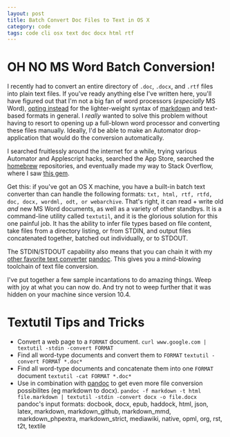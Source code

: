 ```yaml
---
layout: post
title: Batch Convert Doc Files to Text in OS X
category: code
tags: code cli osx text doc docx html rtf
---
```


# OH NO MS Word Batch Conversion!
I recently had to convert an entire directory of `.doc`, `.docx`, and `.rtf` files into plain text files. If you've ready anything else I've written here, you'll have figured out that I'm not a big fan of word processors (_especially_ MS Word), [opting ](http://donaldmerand.com/code/2012/07/20/how-i-actually-convert-dokuwiki-to-latex.html) [instead](http://donaldmerand.com/code/2011/09/20/tsv-the-best-spreadsheet-format.html) for the lighter-weight syntax of [markdown](http://daringfireball.net/projects/markdown/syntax) and text-based formats in general. I *really* wanted to solve this problem without having to resort to opening up a full-blown word processor and converting these files manually. Ideally, I'd be able to make an Automator drop-application that would do the conversion automatically.

I searched fruitlessly around the internet for a while, trying various Automator and Applescript hacks, searched the App Store, searched the [homebrew](http://brew.sh/) repositories, and eventually made my way to Stack Overflow, where I saw [this gem](http://stackoverflow.com/questions/1043768/quickly-convert-rtf-doc-files-to-markdown-syntax-with-php).

Get this: if you've got an OS X machine, you have a built-in batch text converter than can handle the following formats: `txt, html, rtf, rtfd, doc, docx, wordml, odt, or webarchive`. That's right, it can read + write old _and_ new MS Word documents, as well as a variety of other standbys. It is a command-line utility called `textutil`, and it is the glorious solution for this one painful job. It has the ability to infer file types based on file content, take files from a directory listing, or from STDIN, and output files concatenated together, batched out individually, or to STDOUT.

The STDIN/STDOUT capability also means that you can chain it with my [other favorite text converter](http://donaldmerand.com/code/2012/07/20/how-i-actually-convert-dokuwiki-to-latex.html) [pandoc](http://johnmacfarlane.net/pandoc/). This gives you a mind-blowing toolchain of text file conversion.

I've put together a few sample incantations to do amazing things. Weep with joy at what you can now do. And try not to weep further that it was hidden on your machine since version 10.4.

# Textutil Tips and Tricks

- Convert a web page to a `FORMAT` document.
  `curl www.google.com | textutil -stdin -convert FORMAT`
- Find all word-type documents and convert them to `FORMAT`
  `textutil -convert FORMAT *.doc*`
- Find all word-type documents and concatenate them into one `FORMAT` document
  `textutil -cat FORMAT *.doc*`
- Use in combination with [pandoc](http://johnmacfarlane.net/pandoc/) to get even more file conversion possibilites (eg markdown to docx).
  `pandoc -f markdown -t html file.markdown | textutil -stdin -convert docx -o file.docx`
  pandoc's input formats: docbook, docx, epub, haddock, html, json, latex, markdown, markdown_github, markdown_mmd, markdown_phpextra, markdown_strict, mediawiki, native, opml, org, rst, t2t, textile
